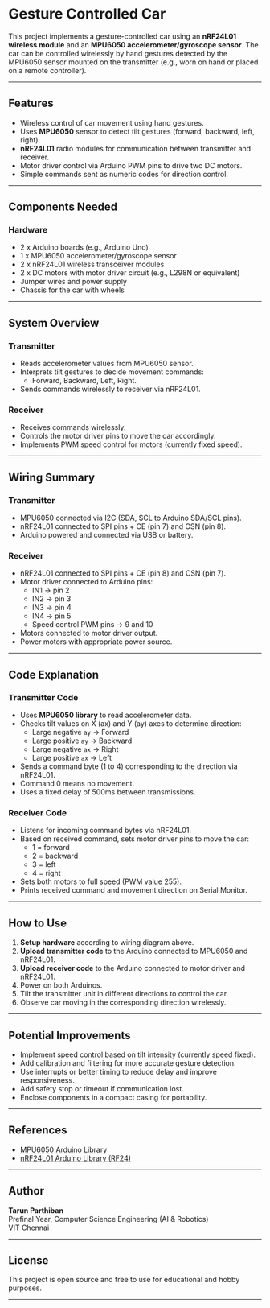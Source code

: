 # Gesture Controlled Car

This project implements a gesture-controlled car using an **nRF24L01 wireless module** and an **MPU6050 accelerometer/gyroscope sensor**. The car can be controlled wirelessly by hand gestures detected by the MPU6050 sensor mounted on the transmitter (e.g., worn on hand or placed on a remote controller).

---

## Features

- Wireless control of car movement using hand gestures.
- Uses **MPU6050** sensor to detect tilt gestures (forward, backward, left, right).
- **nRF24L01** radio modules for communication between transmitter and receiver.
- Motor driver control via Arduino PWM pins to drive two DC motors.
- Simple commands sent as numeric codes for direction control.

---

## Components Needed

### Hardware

- 2 x Arduino boards (e.g., Arduino Uno)
- 1 x MPU6050 accelerometer/gyroscope sensor
- 2 x nRF24L01 wireless transceiver modules
- 2 x DC motors with motor driver circuit (e.g., L298N or equivalent)
- Jumper wires and power supply
- Chassis for the car with wheels

---

## System Overview

### Transmitter

- Reads accelerometer values from MPU6050 sensor.
- Interprets tilt gestures to decide movement commands:
  - Forward, Backward, Left, Right.
- Sends commands wirelessly to receiver via nRF24L01.

### Receiver

- Receives commands wirelessly.
- Controls the motor driver pins to move the car accordingly.
- Implements PWM speed control for motors (currently fixed speed).

---

## Wiring Summary

### Transmitter

- MPU6050 connected via I2C (SDA, SCL to Arduino SDA/SCL pins).
- nRF24L01 connected to SPI pins + CE (pin 7) and CSN (pin 8).
- Arduino powered and connected via USB or battery.

### Receiver

- nRF24L01 connected to SPI pins + CE (pin 8) and CSN (pin 7).
- Motor driver connected to Arduino pins:
  - IN1 -> pin 2
  - IN2 -> pin 3
  - IN3 -> pin 4
  - IN4 -> pin 5
  - Speed control PWM pins -> 9 and 10
- Motors connected to motor driver output.
- Power motors with appropriate power source.

---

## Code Explanation

### Transmitter Code

- Uses **MPU6050 library** to read accelerometer data.
- Checks tilt values on X (ax) and Y (ay) axes to determine direction:
  - Large negative `ay` → Forward
  - Large positive `ay` → Backward
  - Large negative `ax` → Right
  - Large positive `ax` → Left
- Sends a command byte (1 to 4) corresponding to the direction via nRF24L01.
- Command 0 means no movement.
- Uses a fixed delay of 500ms between transmissions.

### Receiver Code

- Listens for incoming command bytes via nRF24L01.
- Based on received command, sets motor driver pins to move the car:
  - 1 = forward
  - 2 = backward
  - 3 = left
  - 4 = right
- Sets both motors to full speed (PWM value 255).
- Prints received command and movement direction on Serial Monitor.

---

## How to Use

1. **Setup hardware** according to wiring diagram above.
2. **Upload transmitter code** to the Arduino connected to MPU6050 and nRF24L01.
3. **Upload receiver code** to the Arduino connected to motor driver and nRF24L01.
4. Power on both Arduinos.
5. Tilt the transmitter unit in different directions to control the car.
6. Observe car moving in the corresponding direction wirelessly.

---

## Potential Improvements

- Implement speed control based on tilt intensity (currently speed fixed).
- Add calibration and filtering for more accurate gesture detection.
- Use interrupts or better timing to reduce delay and improve responsiveness.
- Add safety stop or timeout if communication lost.
- Enclose components in a compact casing for portability.

---

## References

- [MPU6050 Arduino Library](https://github.com/jrowberg/i2cdevlib/tree/master/Arduino/MPU6050)
- [nRF24L01 Arduino Library (RF24)](https://github.com/nRF24/RF24)

---

## Author

**Tarun Parthiban**  
Prefinal Year, Computer Science Engineering (AI & Robotics)  
VIT Chennai  

---

## License

This project is open source and free to use for educational and hobby purposes.

---
